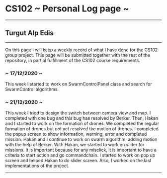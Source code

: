 # CS102 ~ Personal Log page ~
****
## Turgut Alp Edis 
****

On this page I will keep a weekly record of what I have done for the CS102 group project. This page will be submitted together with the rest of the repository, in partial fulfillment of the CS102 course requirements.

### ~ 17/12/2020 ~
This week I started to work on SwarmControlPanel class and search for SwarmControl algorithms.

### ~ 21/12/2020 ~
This week I tried to design the switch between camera view and map. I completed with one bug and this bug has resolved by Berker. Then, Hakan and I started to work on the formation of drones. We completed the regular formation of drones but not yet resolved the motion of drones. I completed the popup screen to show information, warning, error and completed mission. Hakan and I continue to work on swarm algorithm, adding motion with the help of Berker. With Hakan, we started to work on slider for missions. It is important because for any misclick, it is important to have a criteria to start action and go commandchain. I started to work on pop up screen and helped Hakan to do slider screen. Also, I worked on the last implementations of the project.


****